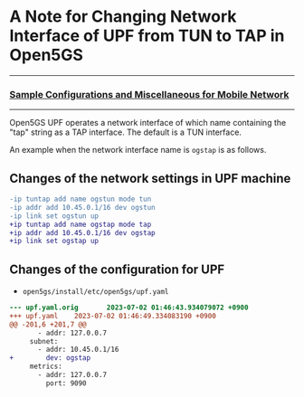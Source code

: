 # A Note for Changing Network Interface of UPF from TUN to TAP in Open5GS

---

### [Sample Configurations and Miscellaneous for Mobile Network](https://github.com/s5uishida/sample_config_misc_for_mobile_network)

---

Open5GS UPF operates a network interface of which name containing the "tap" string as a TAP interface.
The default is a TUN interface.

An example when the network interface name is `ogstap` is as follows.

<a id="change_network"></a>

## Changes of the network settings in UPF machine

```diff
-ip tuntap add name ogstun mode tun
-ip addr add 10.45.0.1/16 dev ogstun
-ip link set ogstun up
+ip tuntap add name ogstap mode tap
+ip addr add 10.45.0.1/16 dev ogstap
+ip link set ogstap up
```

<a id="change_upf"></a>

## Changes of the configuration for UPF

- `open5gs/install/etc/open5gs/upf.yaml`
```diff
--- upf.yaml.orig       2023-07-02 01:46:43.934079072 +0900
+++ upf.yaml    2023-07-02 01:46:49.334083190 +0900
@@ -201,6 +201,7 @@
       - addr: 127.0.0.7
     subnet:
       - addr: 10.45.0.1/16
+        dev: ogstap
     metrics:
       - addr: 127.0.0.7
         port: 9090
```
